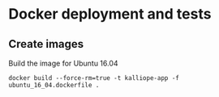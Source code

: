 # Docker deployment and tests

## Create images

Build the image for Ubuntu 16.04
```
docker build --force-rm=true -t kalliope-app -f ubuntu_16_04.dockerfile .
```